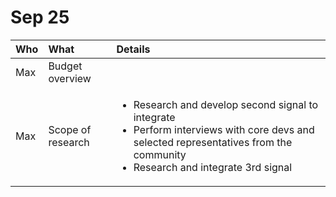 # Sep 25



<table>
  <thead>
    <tr>
      <th style="text-align:left">Who</th>
      <th style="text-align:left">What</th>
      <th style="text-align:left">Details</th>
    </tr>
  </thead>
  <tbody>
    <tr>
      <td style="text-align:left">Max</td>
      <td style="text-align:left">Budget overview</td>
      <td style="text-align:left"></td>
    </tr>
    <tr>
      <td style="text-align:left">Max</td>
      <td style="text-align:left">Scope of research</td>
      <td style="text-align:left">
        <p></p>
        <ul>
          <li>Research and develop second signal to integrate</li>
          <li>Perform interviews with core devs and selected representatives from the
            community</li>
          <li>Research and integrate 3rd signal</li>
        </ul>
      </td>
    </tr>
  </tbody>
</table>